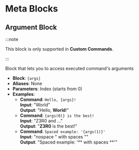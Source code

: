 ---
---

# Meta Blocks

## Argument Block

:::note

This block is only supported in **Custom Commands**.

:::

Block that lets you to access executed command's arguments

- **Block**: `{args}`
- **Aliases**: None
- **Parameters**: Index (starts from 0)
- **Examples**:
  - **Command**: `Hello, {args}!`  
    **Input**: "World"  
    **Output**: "Hello, **World**!"
  - **Command**: `{args(0)} is the best!`  
    **Input**: "Z3R0 and ..."  
    **Output**: "**Z3R0** is the best!"
  - **Command**: `Spaced example: '{args(1)}'`  
    **Input**: "nospace " with spaces ""  
    **Output**: "Spaced example: '** with spaces **'"
